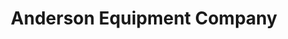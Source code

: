 ---
title: "Anderson Equipment Company"
url: /bridgeville/anderson-equipment-company/
shop: shop
---